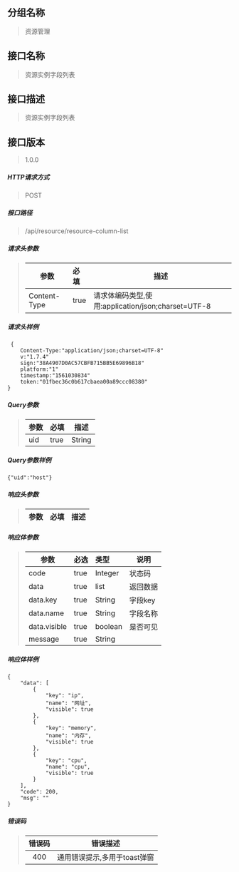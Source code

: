 ## 分组名称
> 资源管理

## 接口名称
> 资源实例字段列表

## 接口描述
> 资源实例字段列表

## 接口版本

> 1.0.0

##### HTTP请求方式

> POST

##### 接口路径
> /api/resource/resource-column-list

##### 请求头参数
> | 参数       | 必填 | 描述            |
> | ---------- | :--- |  --------------- |
> | Content-Type |true|请求体编码类型,使用:application/json;charset=UTF-8|

##### 请求头样例
```
 {
    Content-Type:"application/json;charset=UTF-8"
    v:"1.7.4"
    sign:"38A4907D0AC57CBFB715BB5E69896B18"
    platform:"1"
    timestamp:"1561030834"
    token:"01fbec36c0b617cbaea00a89ccc08380"
}
```

##### Query参数
> | 参数       | 必填 | 描述            |
> | ---------- | :--- |  --------------- |
> | uid |true|String|模型唯一标识|


##### Query参数样例
```
{"uid":"host"}
```

##### 响应头参数
> | 参数       | 必填 | 描述            |
> | ---------- | :--- |  --------------- |

##### 响应体参数
> | 参数       | 必选 | 类型 | 说明            |
> | ---------- | :--- | :--- | --------------- |
> | code |true|Integer|状态码|
> | data |true|list|返回数据|
> | data.key |true|String|字段key|
> | data.name |true|String|字段名称|
> | data.visible |true|boolean|是否可见|
> | message |true|String| |


##### 响应体样例
```
{
    "data": [
        {
            "key": "ip",
            "name": "网址",
            "visible": true
        },
        {
            "key": "memory",
            "name": "内存",
            "visible": true
        },
        {
            "key": "cpu",
            "name": "cpu",
            "visible": true
        }
    ],
    "code": 200,
    "msg": ""
}
```
##### 错误码
> | 错误码      |错误描述|
> | :----------: | :---------------: |
> | 400 |通用错误提示,多用于toast弹窗|